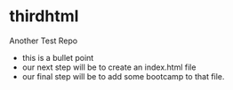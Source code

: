 # thirdhtml
Another Test Repo
- this is a bullet point
- our next step will be to create an index.html file
- our final step will be to add some bootcamp to that file.